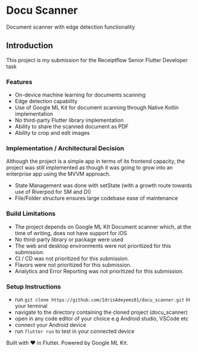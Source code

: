 # Docu Scanner

Document scanner with edge detection functionality

## Introduction

This project is my submission for the Receiptflow Senior Flutter Developer task

### Features

- On-device machine learning for documents scanning
- Edge detection capability
- Use of Google ML Kit for document scanning through Native Kotlin implementation
- No third-party Flutter library implementation
- Ability to share the scanned document as PDF
- Ability to crop and edit images

### Implementation / Architectural Decision

Although the project is a simple app in terms of its frontend capacity, the project was still implemented as though it was going to grow into an enterprise app using the MVVM approach.
- State Management was done with setState (with a growth route towards use of Riverpod for SM and DI)
- File/Folder structure ensures large codebase ease of maintenance

### Build Limitations

- The project depends on Google ML KIt Document scanner which, at the time of writing, does not have support for iOS
- No third-party library or package were used
- The web and desktop environments were not prioritized for this submission.
- CI / CD was not prioritized for this submission.
- Flavors were not prioritized for this submission.
- Analytics and Error Reporting was not prioritized for this submission.

### Setup Instructions
- run `git clone https://github.com/IdrisAdeyemi01/docu_scanner.git` in your terminal
- navigate to the directory containing the cloned project (docu_scanner)
- open in any code editor of your choice e.g Android studio, VSCode etc
- connect your Android device
- run `flutter run` to test in your connected device

Built with ❤️ in Flutter. Powered by Google ML Kit.